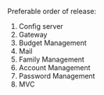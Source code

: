 Preferable order of release:

1. Config server
2. Gateway
3. Budget Management
4. Mail
5. Family Management
6. Account Management
7. Password Management
8. MVC
